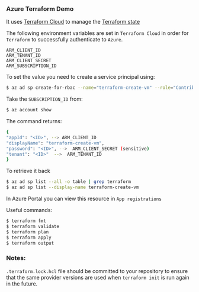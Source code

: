 ### Azure Terraform Demo 

It uses [Terraform Cloud](https://app.terraform.io/app) to manage the [Terraform state](https://app.terraform.io/app/altfatterz/workspaces/azure-terraform-demo/states)  

The following environment variables are set in `Terraform Cloud` in order for `Terraform` to successfully authenticate to `Azure`.

```
ARM_CLIENT_ID
ARM_TENANT_ID
ARM_CLIENT_SECRET
ARM_SUBSCRIPTION_ID
```

To set the value you need to create a service principal using:

```bash
$ az ad sp create-for-rbac --name="terraform-create-vm" --role="Contributor" --scopes="/subscriptions/<SUBSCRIPTION_ID>"
```

Take the `SUBSCRIPTION_ID` from:

```bash
$ az account show
```

The command returns:

```bash
{
"appId": "<ID>", --> ARM_CLIENT_ID
"displayName": "terraform-create-vm", 
"password": "<ID>", -->  ARM_CLIENT_SECRET (sensitive)
"tenant": "<ID>"  -->  ARM_TENANT_ID
}
```

To retrieve it back

```bash
$ az ad sp list --all -o table | grep terraform
$ az ad sp list --display-name terraform-create-vm
```

In Azure Portal you can view this resource in `App registrations`

Useful commands:

```bash
$ terraform fmt
$ terraform validate
$ terraform plan
$ terraform apply
$ terraform output
```

### Notes:

`.terraform.lock.hcl` file should be committed to your repository to ensure that the same provider versions 
are used when `terraform init` is run again in the future. 